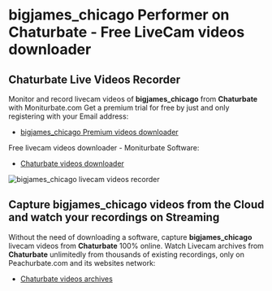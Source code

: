 # bigjames_chicago Performer on Chaturbate - Free LiveCam videos downloader

## Chaturbate Live Videos Recorder

Monitor and record livecam videos of **bigjames_chicago** from **Chaturbate** with Moniturbate.com
Get a premium trial for free by just and only registering with your Email address:
* [bigjames_chicago Premium videos downloader](https://moniturbate.com/request-demo-licence-key.html)

Free livecam videos downloader - Moniturbate Software:
* [Chaturbate videos downloader](https://moniturbate.com/moniturbate-download-software.html)

![bigjames_chicago livecam videos recorder](https://peachurnet.com/templates/moniturbate-software.png)


## Capture bigjames_chicago videos from the Cloud and watch your recordings on Streaming

Without the need of downloading a software, capture **bigjames_chicago** livecam videos from **Chaturbate** 100% online.
Watch Livecam archives from **Chaturbate** unlimitedly from thousands of existing recordings, only on Peachurbate.com and its websites network:
* [Chaturbate videos archives](https://peachurnet.com/)